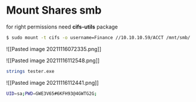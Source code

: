 # Mount Shares smb



for right permissions need  **cifs-utils** package 
```bash
$ sudo mount -t cifs -o username=Finance //10.10.10.59/ACCT /mnt/smb/
```

![[Pasted image 20211116072335.png]]

![[Pasted image 20211116112548.png]]

```bash
strings tester.exe
```

![[Pasted image 20211116112441.png]]
```bash
UID=sa;PWD=GWE3V65#6KFH93@4GWTG2G;
```

